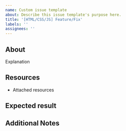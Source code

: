 ```yaml
---
name: Custom issue template
about: Describe this issue template's purpose here.
title: '[HTML/CSS/JS] Feature/Fix'
labels: ''
assignees: ''
---
```


## About
Explanation

## Resources
- Attached resources


## Expected result

## Additional Notes
